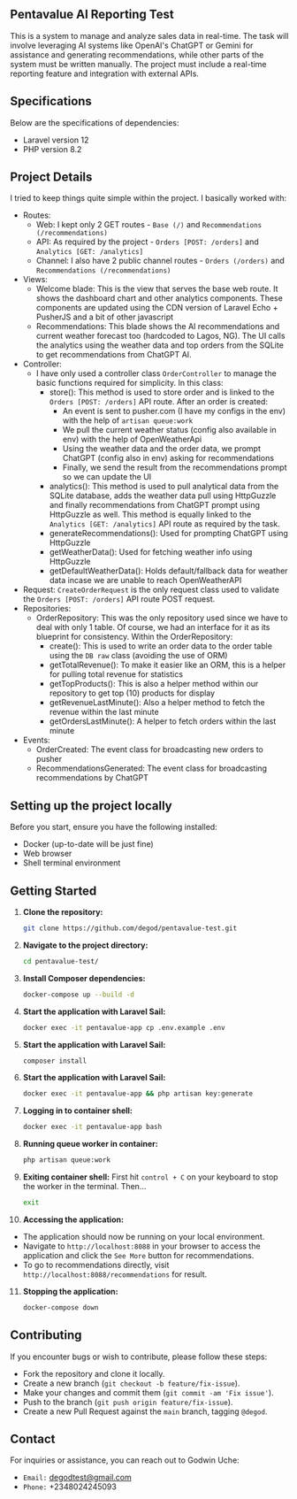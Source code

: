 ## Pentavalue AI Reporting Test

This is a system to manage and analyze sales data in real-time. The task will involve leveraging AI systems like OpenAI's ChatGPT or Gemini for assistance and generating recommendations, while other parts of the system must be written manually. The project
must include a real-time reporting feature and integration with external APIs.

## Specifications

Below are the specifications of dependencies:

-   Laravel version 12
-   PHP version 8.2

## Project Details

I tried to keep things quite simple within the project. I basically worked with:

-   Routes:
    -   Web: I kept only 2 GET routes - `Base (/)` and `Recommendations (/recommendations)`
    -   API: As required by the project - `Orders [POST: /orders]` and `Analytics [GET: /analytics]`
    -   Channel: I also have 2 public channel routes - `Orders (/orders)` and `Recommendations (/recommendations)`
-   Views:
    -   Welcome blade: This is the view that serves the base web route. It shows the dashboard chart and other analytics components. These components are updated using the CDN version of Laravel Echo + PusherJS and a bit of other javascript
    -   Recommendations: This blade shows the AI recommendations and current weather forecast too (hardcoded to Lagos, NG). The UI calls the analytics using the weather data and top orders from the SQLite to get recommendations from ChatGPT AI.
-   Controller:
    -   I have only used a controller class `OrderController` to manage the basic functions required for simplicity. In this class:
        -   store(): This method is used to store order and is linked to the `Orders [POST: /orders]` API route. After an order is created:
            -   An event is sent to pusher.com (I have my configs in the env) with the help of `artisan queue:work`
            -   We pull the current weather status (config also available in env) with the help of OpenWeatherApi
            -   Using the weather data and the order data, we prompt ChatGPT (config also in env) asking for recommendations
            -   Finally, we send the result from the recommendations prompt so we can update the UI
        -   analytics(): This method is used to pull analytical data from the SQLite database, adds the weather data pull using HttpGuzzle and finally recommendations from ChatGPT prompt using HttpGuzzle as well. This method is equally linked to the `Analytics [GET: /analytics]` API route as required by the task.
        -   generateRecommendations(): Used for prompting ChatGPT using HttpGuzzle
        -   getWeatherData(): Used for fetching weather info using HttpGuzzle
        -   getDefaultWeatherData(): Holds default/fallback data for weather data incase we are unable to reach OpenWeatherAPI
-   Request: `CreateOrderRequest` is the only request class used to validate the `Orders [POST: /orders]` API route POST request.
-   Repositories:
    -   OrderRepository: This was the only repository used since we have to deal with only 1 table. Of course, we had an interface for it as its blueprint for consistency. Within the OrderRepository:
        -   create(): This is used to write an order data to the order table using the `DB raw` class (avoiding the use of ORM)
        -   getTotalRevenue(): To make it easier like an ORM, this is a helper for pulling total revenue for statistics
        -   getTopProducts(): This is also a helper method within our repository to get top (10) products for display
        -   getRevenueLastMinute(): Also a helper method to fetch the revenue within the last minute
        -   getOrdersLastMinute(): A helper to fetch orders within the last minute
-   Events:
    -   OrderCreated: The event class for broadcasting new orders to pusher
    -   RecommendationsGenerated: The event class for broadcasting recommendations by ChatGPT

## Setting up the project locally

Before you start, ensure you have the following installed:

-   Docker (up-to-date will be just fine)
-   Web browser
-   Shell terminal environment

## Getting Started

1. **Clone the repository:**

    ```bash
    git clone https://github.com/degod/pentavalue-test.git
    ```

2. **Navigate to the project directory:**

    ```bash
    cd pentavalue-test/
    ```

3. **Install Composer dependencies:**

    ```bash
    docker-compose up --build -d
    ```

4. **Start the application with Laravel Sail:**

    ```bash
    docker exec -it pentavalue-app cp .env.example .env
    ```

5. **Start the application with Laravel Sail:**

    ```bash
    composer install
    ```

6. **Start the application with Laravel Sail:**

    ```bash
    docker exec -it pentavalue-app && php artisan key:generate
    ```

7. **Logging in to container shell:**

    ```bash
    docker exec -it pentavalue-app bash
    ```

8. **Running queue worker in container:**

    ```bash
    php artisan queue:work
    ```

9. **Exiting container shell:**
   First hit `control + C` on your keyboard to stop the worker in the terminal. Then...

    ```bash
    exit
    ```

10. **Accessing the application:**

-   The application should now be running on your local environment.
-   Navigate to `http://localhost:8088` in your browser to access the application and click the `See More` button for recommendations.
-   To go to recommendations directly, visit `http://localhost:8088/recommendations` for result.

11. **Stopping the application:**

    ```bash
    docker-compose down
    ```

## Contributing

If you encounter bugs or wish to contribute, please follow these steps:

-   Fork the repository and clone it locally.
-   Create a new branch (`git checkout -b feature/fix-issue`).
-   Make your changes and commit them (`git commit -am 'Fix issue'`).
-   Push to the branch (`git push origin feature/fix-issue`).
-   Create a new Pull Request against the `main` branch, tagging `@degod`.

## Contact

For inquiries or assistance, you can reach out to Godwin Uche:

-   `Email:` degodtest@gmail.com
-   `Phone:` +2348024245093
